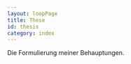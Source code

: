 ```yaml
---
layout: loopPage
title: These
id: thesis
category: index
---
```


Die Formulierung meiner Behauptungen. 